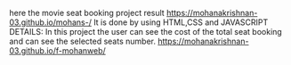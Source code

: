 here the movie seat booking project result
 https://mohanakrishnan-03.github.io/mohans-/
 It is done by using HTML,CSS and JAVASCRIPT
DETAILS:
    In this project the user can see the cost of the total seat booking
    and can see the selected seats number.
    https://mohanakrishnan-03.github.io/f-mohanweb/
    
